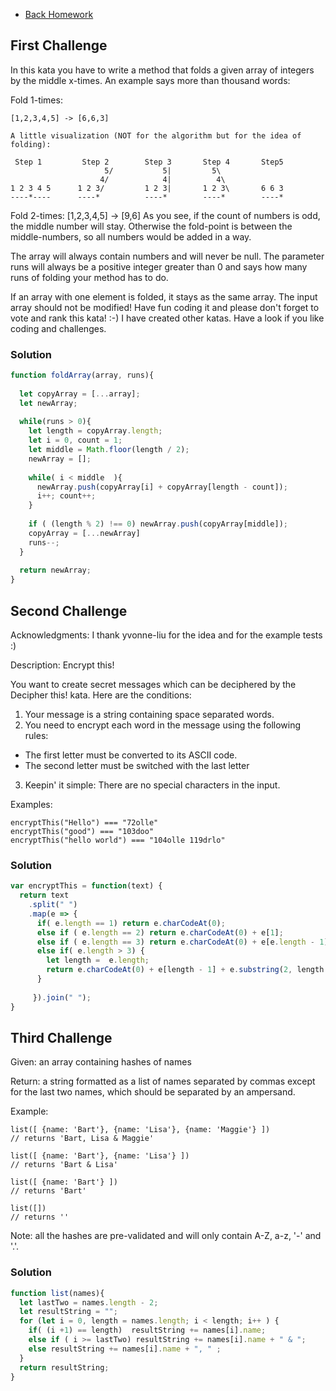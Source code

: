 - [Back Homework](../Homework.md)
## First Challenge
In this kata you have to write a method that folds a given array of integers by the middle x-times.
An example says more than thousand words:

Fold 1-times:
```
[1,2,3,4,5] -> [6,6,3]

A little visualization (NOT for the algorithm but for the idea of folding):

 Step 1         Step 2        Step 3       Step 4       Step5
                     5/           5|         5\          
                    4/            4|          4\      
1 2 3 4 5      1 2 3/         1 2 3|       1 2 3\       6 6 3
----*----      ----*          ----*        ----*        ----*
```
Fold 2-times:
[1,2,3,4,5] -> [9,6]
As you see, if the count of numbers is odd, the middle number will stay. Otherwise the fold-point is between the middle-numbers, so all numbers would be added in a way.

The array will always contain numbers and will never be null. The parameter runs will always be a positive integer greater than 0 and says how many runs of folding your method has to do.

If an array with one element is folded, it stays as the same array.
The input array should not be modified!
Have fun coding it and please don't forget to vote and rank this kata! :-)
I have created other katas. Have a look if you like coding and challenges.

### Solution
```javascript
function foldArray(array, runs){
  
  let copyArray = [...array];
  let newArray;
  
  while(runs > 0){
    let length = copyArray.length;
    let i = 0, count = 1;
    let middle = Math.floor(length / 2);
    newArray = [];
    
    while( i < middle  ){
      newArray.push(copyArray[i] + copyArray[length - count]);
      i++; count++;
    }
    
    if ( (length % 2) !== 0) newArray.push(copyArray[middle]);
    copyArray = [...newArray]
    runs--;
  }
  
  return newArray;
}

```

## Second Challenge
Acknowledgments:
I thank yvonne-liu for the idea and for the example tests :)

Description:
Encrypt this!

You want to create secret messages which can be deciphered by the Decipher this! kata. Here are the conditions:

1. Your message is a string containing space separated words.
2. You need to encrypt each word in the message using the following rules:
  - The first letter must be converted to its ASCII code.
  - The second letter must be switched with the last letter
3. Keepin' it simple: There are no special characters in the input.
  
Examples:
```
encryptThis("Hello") === "72olle"
encryptThis("good") === "103doo"
encryptThis("hello world") === "104olle 119drlo"
```
### Solution
```javascript
var encryptThis = function(text) {
  return text
    .split(" ")
    .map(e => {
      if( e.length == 1) return e.charCodeAt(0);
      else if ( e.length == 2) return e.charCodeAt(0) + e[1];
      else if ( e.length == 3) return e.charCodeAt(0) + e[e.length - 1] + e[1];
      else if( e.length > 3) {
        let length =  e.length; 
        return e.charCodeAt(0) + e[length - 1] + e.substring(2, length - 1) + e[1] ;
      }
        
     }).join(" ");
}
```

## Third Challenge
Given: an array containing hashes of names

Return: a string formatted as a list of names separated by commas except for the last two names, which should be separated by an ampersand.

Example:
```
list([ {name: 'Bart'}, {name: 'Lisa'}, {name: 'Maggie'} ])
// returns 'Bart, Lisa & Maggie'

list([ {name: 'Bart'}, {name: 'Lisa'} ])
// returns 'Bart & Lisa'

list([ {name: 'Bart'} ])
// returns 'Bart'

list([])
// returns ''
```
Note: all the hashes are pre-validated and will only contain A-Z, a-z, '-' and '.'.

### Solution
```javascript
function list(names){
  let lastTwo = names.length - 2;
  let resultString = "";
  for (let i = 0, length = names.length; i < length; i++ ) {
    if( (i +1) == length)  resultString += names[i].name;
    else if ( i >= lastTwo) resultString += names[i].name + " & ";
    else resultString += names[i].name + ", " ;
  }
  return resultString;
}
```